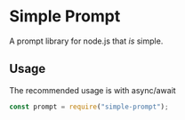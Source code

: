 # Simple Prompt

A prompt library for node.js that *is* simple.

## Usage

The recommended usage is with async/await 
```js
const prompt = require("simple-prompt");


```